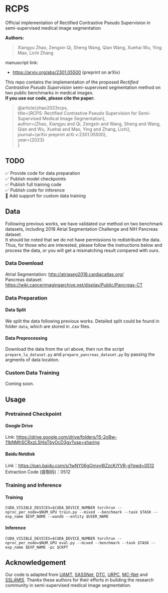 # RCPS
Official implementation of Rectified Contrastive Pseudo Supervision in semi-supervised medical image segmentation  

**Authors:**  
> Xiangyu Zhao, Zengxin Qi, Sheng Wang, Qian Wang, Xuehai Wu, Ying Mao, Lichi Zhang

manuscript link:  
- https://arxiv.org/abs/2301.05500 (preprint on arXiv)  

This repo contains the implementation of the proposed *Rectified Contrastive Pseudo Supervision* semi-supervised segmentation method on two public benchmarks in medical images.  
**If you use our code, please cite the paper:**  
> @article{zhao2023rcps,  
  title={RCPS: Rectified Contrastive Pseudo Supervision for Semi-Supervised Medical Image Segmentation},  
  author={Zhao, Xiangyu and Qi, Zengxin and Wang, Sheng and Wang, Qian and Wu, Xuehai and Mao, Ying and Zhang, Lichi},  
  journal={arXiv preprint arXi v:2301.05500},  
  year={2023}  
}

## TODO
:white_check_mark: Provide code for data preparation  
:white_check_mark: Publish model checkpoints  
:white_check_mark: Publish full training code  
:white_check_mark: Publish code for inference  
:black_square_button: Add support for custom data training  

## Data 
Following previous works, we have validated our method on two benchmark datasets, including 2018 Atrial Segmentation Challenge and NIH Pancreas dataset.  
It should be noted that we do not have permissions to redistribute the data. Thus, for those who are interested, please follow the instructions below and process the data, or you will get a mismatching result compared with ours.
### Data Download
Atrial Segmentation: http://atriaseg2018.cardiacatlas.org/  
Pancreas dataset: https://wiki.cancerimagingarchive.net/display/Public/Pancreas-CT
### Data Preparation
#### Data Split
We split the data following previous works. Detailed split could be found in folder `data`, which are stored in .csv files.
#### Data Preprocessing
Download the data from the url above, then run the script `prepare_la_dataset.py` and `prepare_pancreas_dataset.py` by passing the argments of data location.
### Custom Data Training
Coming soon.

## Usage
### Pretrained Checkpoint
#### Google Drive
Link: https://drive.google.com/drive/folders/15-2oBw-11bNMhSCRxzLSHisTbyOcD3gv?usp=sharing  
#### Baidu Netdisk
Link：https://pan.baidu.com/s/1wNY06gOmxy8lZzcKiYVR-g?pwd=0512  
Extraction Code (提取码)：0512  

### Training and Inference
#### Training
```
CUDA_VISIBLE_DEVICES=$CUDA_DEVICE_NUMBER torchrun --nproc_per_node=$NUM_GPU train.py --mixed --benchmark --task $TASK --exp_name $EXP_NAME --wandb --entity $USER_NAME
```
#### Inference
```
CUDA_VISIBLE_DEVICES=$CUDA_DEVICE_NUMBER torchrun --nproc_per_node=$NUM_GPU eval.py --mixed --benchmark --task $TASK --exp_name $EXP_NAME -pc $CKPT
```

## Acknowledgement
Our code is adapted from [UAMT](https://github.com/yulequan/UA-MT), [SASSNet](https://github.com/kleinzcy/SASSnet), [DTC](https://github.com/HiLab-git/DTC), [URPC](https://github.com/HiLab-git/SSL4MIS), [MC-Net](https://github.com/ycwu1997/MC-Net) and [SSL4MIS](https://github.com/HiLab-git/SSL4MIS). Thanks these authors for their efforts in building the research community in semi-supervised medical image segmentation.
